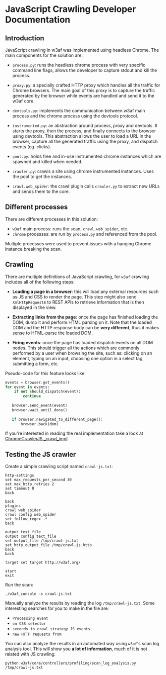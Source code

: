 # JavaScript Crawling Developer Documentation

## Introduction

JavaScript crawling in w3af was implemented using headless Chrome. The main
components for the solution are:

 * `process.py`: runs the headless chrome process with very specific command line
 flags, allows the developer to capture stdout and kill the process.
 
 * `proxy.py`: a specially crafted HTTP proxy which handles all the traffic for
 Chrome browsers. The main goal of this proxy is to capture the traffic generated
 by the browser while events are handled and send it to the w3af core. 
 
 * `devtools.py`: implements the communication between w3af main process and
 the chrome process using the devtools protocol.
 
 * `instrumented.py`: an abstraction around process, proxy and devtools. It starts
 the proxy, then the process, and finally connects to the browser using devtools.
 This abstraction allows the user to load a URL in the browser, capture all
 the generated traffic using the proxy, and dispatch events (eg. clicks).
 
 * `pool.py`: holds free and in-use instrumented chrome instances which are
 spawned and killed when needed. 
 
 * `crawler.py`: crawls a site using chrome instrumented instances. Uses the
 pool to get the instances. 
 
 * `crawl.web_spider`: the crawl plugin calls `crawler.py` to extract new URLs
 and sends them to the core.
 
## Different processes

There are different processes in this solution:

 * `w3af` main process: runs the scan, `crawl.web_spider`, etc.
 * `chrome` processes: are run by `process.py` and referenced from the pool.
 
Multiple processes were used to prevent issues with a hanging Chrome instance
breaking the scan.

## Crawling

There are multiple definitions of JavaScript crawling, for `w3af` crawling includes
all of the following steps:

 * **Loading a page in a browser**: this will load any external resources such as JS and
 CSS to render the page. This step might also send `XmlHttpRequest`s to REST APIs to retrieve
 information that is then displayed in the view.
 
 * **Extracting links from the page**: once the page has finished loading the DOM, dump
 it and perform HTML parsing on it. Note that the loaded DOM and the HTTP response body
 can be **very different**, thus it makes sense to HTML-parse the loaded DOM.
 
 * **Firing events**: once the page has loaded dispatch events on all DOM nodes.
 This should trigger all the actions which are commonly performed by a user when
 browsing the site, such as: clicking on an element, typing on an input, choosing one 
 option in a select tag, submitting a form, etc. 

 Pseudo-code for this feature looks like:

```python
events = browser.get_events()
for event in events:
    if not should_dispatch(event):
        continue
           
   browser.send_event(event)
   browser.wait_until_done()
   
   if browser.navigated_to_different_page():
       browser.back(dom) 
```

If you're interested in reading the real implementation take a look at [ChromeCrawlerJS._crawl_impl](https://github.com/andresriancho/w3af/blob/feature/js/w3af/core/controllers/chrome/crawler/js.py#L75)

## Testing the JS crawler

Create a simple crawling script named `crawl-js.txt`:

```
http-settings
set max_requests_per_second 30
set max_http_retries 2
set timeout 0
back

back
plugins
crawl web_spider
crawl config web_spider
set follow_regex .*
back

output text_file
output config text_file
set output_file /tmp/crawl-js.txt
set http_output_file /tmp/crawl-js.http
back
back

target set target http://w3af.org/

start
exit
```

Run the scan:

```
./w3af_console -s crawl-js.txt
```

Manually analyze the results by reading the log `/tmp/crawl-js.txt`. 
Some interesting searches for you to make in the file are:

 * `Processing event`
 * ` on CSS selector `
 * `seconds in crawl strategy JS events`
 * `new HTTP requests from`

You can also analyze the results in an automated way using `w3af`'s scan
log analysis tool. This will show you **a lot of information**, much of it
is not related with JS crawling:

```
python w3af/core/controllers/profiling/scan_log_analysis.py /tmp/crawl-js.txt 
```
